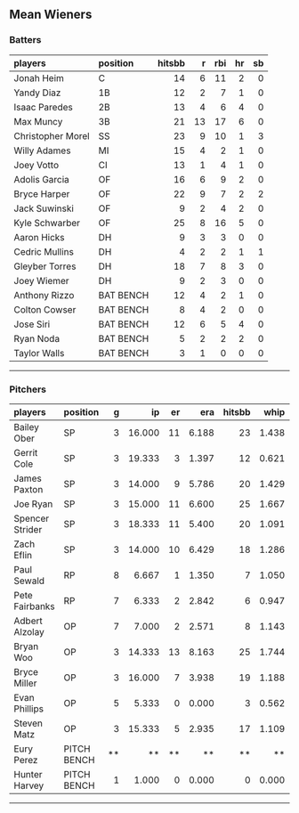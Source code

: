 ## Mean Wieners

### Batters

 
|players           |position  | hitsbb|  r| rbi| hr| sb| 
|:-----------------|:---------|------:|--:|---:|--:|--:| 
|Jonah Heim        |C         |     14|  6|  11|  2|  0| 
|Yandy Diaz        |1B        |     12|  2|   7|  1|  0| 
|Isaac Paredes     |2B        |     13|  4|   6|  4|  0| 
|Max Muncy         |3B        |     21| 13|  17|  6|  0| 
|Christopher Morel |SS        |     23|  9|  10|  1|  3| 
|Willy Adames      |MI        |     15|  4|   2|  1|  0| 
|Joey Votto        |CI        |     13|  1|   4|  1|  0| 
|Adolis Garcia     |OF        |     16|  6|   9|  2|  0| 
|Bryce Harper      |OF        |     22|  9|   7|  2|  2| 
|Jack Suwinski     |OF        |      9|  2|   4|  2|  0| 
|Kyle Schwarber    |OF        |     25|  8|  16|  5|  0| 
|Aaron Hicks       |DH        |      9|  3|   3|  0|  0| 
|Cedric Mullins    |DH        |      4|  2|   2|  1|  1| 
|Gleyber Torres    |DH        |     18|  7|   8|  3|  0| 
|Joey Wiemer       |DH        |      9|  2|   3|  0|  0| 
|Anthony Rizzo     |BAT BENCH |     12|  4|   2|  1|  0| 
|Colton Cowser     |BAT BENCH |      8|  4|   2|  0|  0| 
|Jose Siri         |BAT BENCH |     12|  6|   5|  4|  0| 
|Ryan Noda         |BAT BENCH |      5|  2|   2|  2|  0| 
|Taylor Walls      |BAT BENCH |      3|  1|   0|  0|  0| 


* * *

### Pitchers

 
|players         |position    |  g|     ip| er|   era| hitsbb|  whip| so|  w| sv| 
|:---------------|:-----------|--:|------:|--:|-----:|------:|-----:|--:|--:|--:| 
|Bailey Ober     |SP          |  3| 16.000| 11| 6.188|     23| 1.438| 16|  1|  0| 
|Gerrit Cole     |SP          |  3| 19.333|  3| 1.397|     12| 0.621| 26|  0|  0| 
|James Paxton    |SP          |  3| 14.000|  9| 5.786|     20| 1.429| 16|  1|  0| 
|Joe Ryan        |SP          |  3| 15.000| 11| 6.600|     25| 1.667| 24|  1|  0| 
|Spencer Strider |SP          |  3| 18.333| 11| 5.400|     20| 1.091| 33|  0|  0| 
|Zach Eflin      |SP          |  3| 14.000| 10| 6.429|     18| 1.286| 11|  1|  0| 
|Paul Sewald     |RP          |  8|  6.667|  1| 1.350|      7| 1.050|  9|  1|  4| 
|Pete Fairbanks  |RP          |  7|  6.333|  2| 2.842|      6| 0.947| 10|  0|  4| 
|Adbert Alzolay  |OP          |  7|  7.000|  2| 2.571|      8| 1.143|  9|  0|  5| 
|Bryan Woo       |OP          |  3| 14.333| 13| 8.163|     25| 1.744| 11|  0|  0| 
|Bryce Miller    |OP          |  3| 16.000|  7| 3.938|     19| 1.188| 16|  2|  0| 
|Evan Phillips   |OP          |  5|  5.333|  0| 0.000|      3| 0.562|  5|  0|  1| 
|Steven Matz     |OP          |  3| 15.333|  5| 2.935|     17| 1.109| 16|  1|  0| 
|Eury Perez      |PITCH BENCH | **|     **| **|    **|     **|    **| **| **| **| 
|Hunter Harvey   |PITCH BENCH |  1|  1.000|  0| 0.000|      0| 0.000|  1|  0|  1| 


* * *


